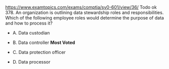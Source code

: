 https://www.examtopics.com/exams/comptia/sy0-601/view/36/ Todo ok
378. An organization is outlining data stewardship roles and responsibilities. Which of the following employee roles would determine the purpose of data and how to process it?

- A. Data custodian

- B. Data controller **Most Voted**

- C. Data protection officer
- D. Data processor